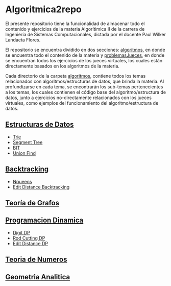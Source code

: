 # Algoritmica2repo
El presente repositorio tiene la funcionalidad de almacenar todo el contenido y ejercicios de la materia Algorítimica II
de la carrera de Ingeniería de Sistemas Computacionales, dictada por el docente Paul Wilker Landaeta Flores.

El repositorio se encuentra dividido en dos secciones: [algoritmos](https://github.com/MarcosHT4/Algoritmica2repo/tree/master/algortimos), en donde
se encuentra todo el contenido de la materia y [problemasJueces](https://github.com/MarcosHT4/Algoritmica2repo/tree/master/problemasJueces), en donde se encuentran todos los ejercicios de los jueces
virtuales, los cuales están directamente basados en los algoritmos de la materia.

Cada directorio de la carpeta [algoritmos](https://github.com/MarcosHT4/Algoritmica2repo/tree/master/algortimos), contiene 
todos los temas relacionados con algoritmos/estructuras de datos, que brinda la materia. Al profundizarse en cada tema, se
encontrarán los sub-temas pertenecientes a los temas, los cuales contienen el código base del algoritmo/estructura de datos, junto
a ejercicios no-directamente relacionados con los jueces virtuales, como ejemplos del funcionamiento del algoritmo/estructura de datos.

## [Estructuras de Datos](https://github.com/MarcosHT4/Algoritmica2repo/tree/master/algortimos/estructurasDeDatos)
- [Trie](https://github.com/MarcosHT4/Algoritmica2repo/tree/master/algortimos/estructurasDeDatos/Trie)
- [Segment Tree](https://github.com/MarcosHT4/Algoritmica2repo/tree/master/algortimos/estructurasDeDatos/SegmentTree)
- [BIT](https://github.com/MarcosHT4/Algoritmica2repo/tree/master/algortimos/estructurasDeDatos/BIT)
- [Union Find](https://github.com/MarcosHT4/Algoritmica2repo/tree/master/algortimos/estructurasDeDatos/UnionFind)
## [Backtracking](https://github.com/MarcosHT4/Algoritmica2repo/tree/master/algortimos/backtracking)
- [Nqueens](https://github.com/MarcosHT4/Algoritmica2repo/blob/master/algortimos/backtracking/Nqueens.cpp)
- [Edit Distance Backtracking](https://github.com/MarcosHT4/Algoritmica2repo/blob/master/algortimos/backtracking/EditDistanceBackT.cpp)
## [Teoría de Grafos](https://github.com/MarcosHT4/Algoritmica2repo/tree/master/algortimos/teoriaDeGrafos)
## [Programacion Dinamica](https://github.com/MarcosHT4/Algoritmica2repo/tree/master/algortimos/programacionDinamica)
- [Digit DP](https://github.com/MarcosHT4/Algoritmica2repo/tree/master/algortimos/programacionDinamica/DigitDP)
- [Rod Cutting DP](https://github.com/MarcosHT4/Algoritmica2repo/tree/master/algortimos/programacionDinamica/RodCutting)
- [Edit Distance DP](https://github.com/MarcosHT4/Algoritmica2repo/tree/master/algortimos/programacionDinamica/RodCutting)
## [Teoria de Numeros](https://github.com/MarcosHT4/Algoritmica2repo/tree/master/algortimos/teoriaDeNumeros)
## [Geometria Analitica](https://github.com/MarcosHT4/Algoritmica2repo/tree/master/algortimos/geometriaAnalitica)



